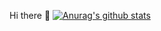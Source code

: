 Hi there 👋
[![Anurag's github stats](https://github-readme-stats.vercel.app/api?username=EddieZturbo&theme=cobalt2&show_icons=true)](https://github.com/anuraghazra/github-readme-stats)

